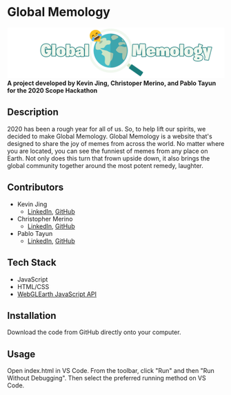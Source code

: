 # Global Memology
![Global Memology Logo](assets/logo.png?raw=true "Logo")
**A project developed by Kevin Jing, Christoper Merino, and Pablo Tayun for the 2020 Scope Hackathon**

## Description
2020 has been a rough year for all of us. So, to help lift our spirits, we decided to make Global Memology. Global Memology is a website that's designed to share the joy of memes from across the world. No matter where you are located, you can see the funniest of memes from any place on Earth. Not only does this turn that frown upside down, it also brings the global community together around the most potent remedy, laughter. 

## Contributors
- Kevin Jing
    - [LinkedIn](https://www.linkedin.com/in/kevin-jing-248958195/), [GitHub](https://github.com/khjing8/)
- Christopher Merino
    - [LinkedIn](https://www.linkedin.com/in/chrismerinobrito/), [GitHub](https://github.com/ptay26)
- Pablo Tayun
    - [LinkedIn](https://www.linkedin.com/in/pablotayunmazariegos/), [GitHub](https://github.com/cmerino01)

## Tech Stack
- JavaScript
- HTML/CSS
- [WebGLEarth JavaScript API](https://www.webglearth.com/)

## Installation
Download the code from GitHub directly onto your computer.

## Usage
Open index.html in VS Code. From the toolbar, click "Run" and then "Run Without Debugging". Then select the preferred running method on VS Code. 
